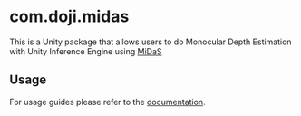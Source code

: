 # com.doji.midas

This is a Unity package that allows users to do Monocular Depth Estimation with Unity Inference Engine using [MiDaS]

## Usage

For usage guides please refer to the [documentation].

[documentation]: https://docs.doji-tech.com/com.doji.midas/
[MiDaS]: https://github.com/isl-org/MiDaS/